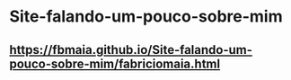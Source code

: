 # Site-falando-um-pouco-sobre-mim

## https://fbmaia.github.io/Site-falando-um-pouco-sobre-mim/fabriciomaia.html
